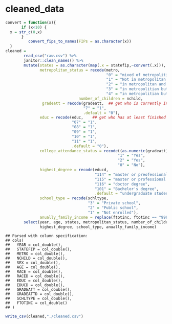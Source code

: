 cleaned\_data
================

``` r
convert = function(x){
       if (x<10) {
  x = str_c(0,x) 
       }
          convert_fips_to_names(FIPs = as.character(x)) 
  }
cleaned = 
        read_csv("raw.csv") %>% 
        janitor::clean_names() %>% 
        mutate(states = as.character(map(.x = statefip,~convert(.x))), ##output is a list, convert to  characters
               metropolitan_status = recode(metro, 
                                            "0" = "mixed of metropolitian status", 
                                            "1" = "Not in metropolitan area",
                                            "2" = "in metropolitan and central city",
                                            "3" = "in metropolitian but not in central city",
                                            "4" = "in metropolitian but mixed of central city"),
                                number_of_children = nchild,
                gradeatt = recode(gradeatt,  ## get who is currently in his/her freshman year
                                  "7" = "1",
                                  .default = "0"),
               educ = recode(educ,    ## get who has at least finished the freshman year
                             "07" = "1",
                             "08" = "1",
                             "09" = "1",
                             "10" = "1",
                             "11" = "1",
                             .default = "0"),
               college_attendance_status = recode((as.numeric(gradeatt) + as.numeric(educ)), 
                                                 "1" = "Yes",
                                                 "2" = "Yes",
                                                 "0" = "No"),
               highest_degree = recode(educd, 
                                       "114" = "master or preofessional degree",
                                       "115" = "master or professional degree",
                                       "116" = "doctor degree",
                                       "101" = "Bachelor's degree",
                                       .default = "undergraduate student or below"),
               school_type = recode(schltype,
                                    "3" = "Private school",
                                    "2" = "Public school",
                                    "1" = "Not enrolled"),
               anually_family_income = replace(ftotinc, ftotinc == "9999999", NA)) %>% 
        select(year, age, states, metropolitan_status, number_of_children, college_attendance_status,
               highest_degree, school_type, anually_family_income)
```

    ## Parsed with column specification:
    ## cols(
    ##   YEAR = col_double(),
    ##   STATEFIP = col_double(),
    ##   METRO = col_double(),
    ##   NCHILD = col_double(),
    ##   SEX = col_double(),
    ##   AGE = col_double(),
    ##   RACE = col_double(),
    ##   RACED = col_double(),
    ##   EDUC = col_double(),
    ##   EDUCD = col_double(),
    ##   GRADEATT = col_double(),
    ##   GRADEATTD = col_double(),
    ##   SCHLTYPE = col_double(),
    ##   FTOTINC = col_double()
    ## )

``` r
write_csv(cleaned,"./cleaned.csv")
```
